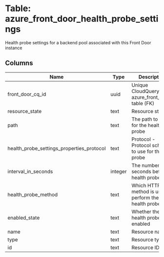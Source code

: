 
# Table: azure_front_door_health_probe_settings
Health probe settings for a backend pool associated with this Front Door instance
## Columns
| Name        | Type           | Description  |
| ------------- | ------------- | -----  |
|front_door_cq_id|uuid|Unique CloudQuery ID of azure_front_doors table (FK)|
|resource_state|text|Resource status|
|path|text|The path to use for the health probe|
|health_probe_settings_properties_protocol|text|Protocol - Protocol scheme to use for this probe|
|interval_in_seconds|integer|The number of seconds between health probes|
|health_probe_method|text|Which HTTP method is used to perform the health probe|
|enabled_state|text|Whether the health probe is enabled|
|name|text|Resource name|
|type|text|Resource type|
|id|text|Resource ID|

